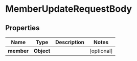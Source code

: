 
# MemberUpdateRequestBody

## Properties
Name | Type | Description | Notes
------------ | ------------- | ------------- | -------------
**member** | **Object** |  |  [optional]




